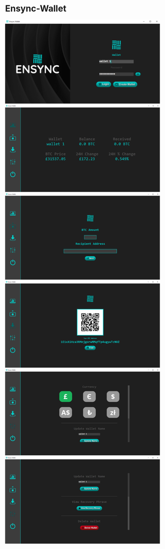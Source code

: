 # Ensync-Wallet
![Screenshot](screenshots//login.png)
<br>
![Screenshot](screenshots//dashboard.png)
<br>
![Screenshot](screenshots//send.png)
<br>
![Screenshot](screenshots//receive.png)
<br>
![Screenshot](screenshots//settings.png)
<br>
![Screenshot](screenshots//settings_2.png)
